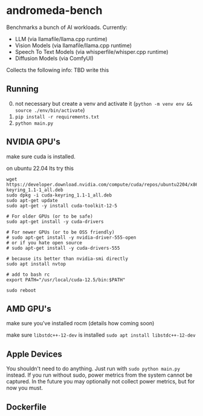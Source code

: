 # andromeda-bench

Benchmarks a bunch of AI workloads. Currently:

* LLM (via llamafile/llama.cpp runtime)
* Vision Models (via llamafile/llama.cpp runtime)
* Speech To Text Models (via whisperfile/whisper.cpp runtime)
* Diffusion Models (via ComfyUI)

Collects the following info: TBD write this

## Running

0. not necessary but create a venv and activate it (`python -m venv env && source ./env/bin/activate`)
1. `pip install -r requirements.txt`
2. `python main.py`

## NVIDIA GPU's

make sure cuda is installed. 

on ubuntu 22.04 lts try this

```
wget https://developer.download.nvidia.com/compute/cuda/repos/ubuntu2204/x86_64/cuda-keyring_1.1-1_all.deb
sudo dpkg -i cuda-keyring_1.1-1_all.deb
sudo apt-get update
sudo apt-get -y install cuda-toolkit-12-5

# For older GPUs (or to be safe)
sudo apt-get install -y cuda-drivers

# For newer GPUs (or to be OSS friendly)
# sudo apt-get install -y nvidia-driver-555-open
# or if you hate open source
# sudo apt-get install -y cuda-drivers-555

# because its better than nvidia-smi directly
sudo apt install nvtop

# add to bash rc
export PATH="/usr/local/cuda-12.5/bin:$PATH"

sudo reboot
```

## AMD GPU's

make sure you've installed rocm (details how coming soon)

make sure `libstdc++-12-dev` is installed `sudo apt install libstdc++-12-dev`

## Apple Devices

You shouldn't need to do anything. Just run with `sudo python main.py` instead. If you run without sudo, power metrics from the system cannot be captured. In the future you may optionally not collect power metrics, but for now you must.

## Dockerfile
